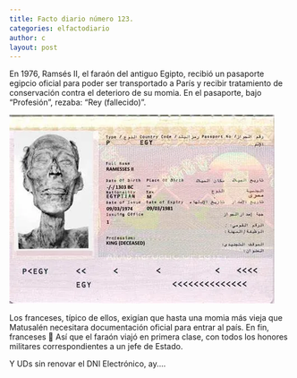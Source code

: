 ```yaml
---
title: Facto diario número 123.
categories: elfactodiario
author: c
layout: post
---
```

En 1976, Ramsés II, el faraón del antiguo Egipto, recibió un pasaporte egipcio oficial para poder ser transportado a París y recibir tratamiento de conservación contra el deterioro de su momia. En el pasaporte, bajo “Profesión”, rezaba: “Rey (fallecido)”.

![2025_07_27_17_13_07_untitled-1.webp](/assets/2025_07_27_17_13_07_untitled-1.webp)

Los franceses, típico de ellos, exigían que hasta una momia más vieja que Matusalén necesitara documentación oficial para entrar al país. En fin, franceses 🚬
Así que el faraón viajó en primera clase, con todos los honores militares correspondientes a un jefe de Estado.

Y UDs sin renovar el DNI Electrónico, ay....
